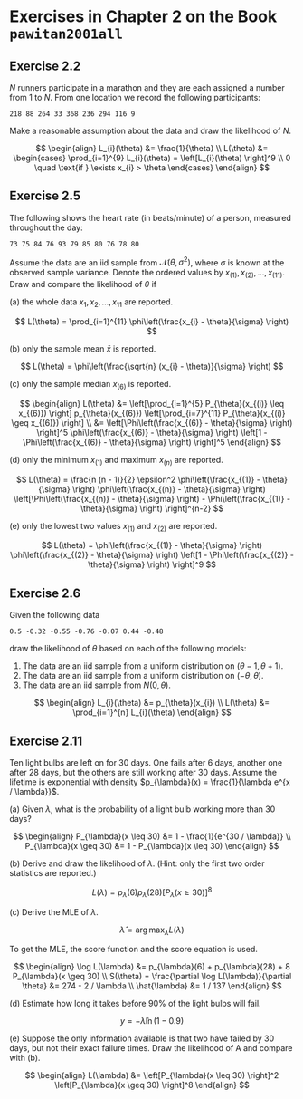 
# Exercises in Chapter 2 on the Book `pawitan2001all`

## Exercise 2.2

$N$ runners participate in a marathon and they are each assigned a number from 1 to $N$. From one location we record the following participants:

```
218 88 264 33 368 236 294 116 9
```

Make a reasonable assumption about the data and draw the likelihood of $N$.

$$ \begin{align}
L_{i}(\theta) &= \frac{1}{\theta} \\
L(\theta) &= \begin{cases}
  \prod_{i=1}^{9} L_{i}(\theta) = \left[L_{i}(\theta) \right]^9 \\
  0 \quad \text{if } \exists x_{i} > \theta
\end{cases}
\end{align} $$

## Exercise 2.5

The following shows the heart rate (in beats/minute) of a person, measured throughout the day:

```
73 75 84 76 93 79 85 80 76 78 80
```

Assume the data are an iid sample from $\mathcal{N}(\theta, \sigma^2)$, where $\sigma$ is known at the observed sample variance. Denote the ordered values by $x_{(1)}, x_{(2)}, ..., x_{(11)}$. Draw and compare the likelihood of $\theta$ if

(a) the whole data $x_{1}, x_{2}, ..., x_{11}$ are reported.

$$
L(\theta) = \prod_{i=1}^{11} \phi\left(\frac{x_{i} - \theta}{\sigma} \right)
$$

(b) only the sample mean $\bar{x}$ is reported.

$$
L(\theta) = \phi\left(\frac{\sqrt{n} (x_{i} - \theta)}{\sigma} \right)
$$

(c) only the sample median $x_{(6)}$ is reported.

$$ \begin{align}
L(\theta) &= \left[\prod_{i=1}^{5} P_{\theta}(x_{(i)} \leq x_{(6)}) \right] p_{\theta}(x_{(6)}) \left[\prod_{i=7}^{11} P_{\theta}(x_{(i)} \geq x_{(6)}) \right] \\
&= \left[\Phi\left(\frac{x_{(6)} - \theta}{\sigma} \right) \right]^5 \phi\left(\frac{x_{(6)} - \theta}{\sigma} \right) \left[1 - \Phi\left(\frac{x_{(6)} - \theta}{\sigma} \right) \right]^5
\end{align} $$

(d) only the minimum $x_{(1)}$ and maximum $x_{(n)}$ are reported.

$$
L(\theta) = \frac{n (n - 1)}{2} \epsilon^2 \phi\left(\frac{x_{(1)} - \theta}{\sigma} \right) \phi\left(\frac{x_{(n)} - \theta}{\sigma} \right) \left[\Phi\left(\frac{x_{(n)} - \theta}{\sigma} \right) - \Phi\left(\frac{x_{(1)} - \theta}{\sigma} \right) \right]^{n-2}
$$

(e) only the lowest two values $x_{(1)}$ and $x_{(2)}$ are reported.

$$
L(\theta) = \phi\left(\frac{x_{(1)} - \theta}{\sigma} \right) \phi\left(\frac{x_{(2)} - \theta}{\sigma} \right) \left[1 - \Phi\left(\frac{x_{(2)} - \theta}{\sigma} \right) \right]^9
$$

## Exercise 2.6

Given the following data

```
0.5 -0.32 -0.55 -0.76 -0.07 0.44 -0.48
```

draw the likelihood of $\theta$ based on each of the following models:

1. The data are an iid sample from a uniform distribution on $(\theta - 1, \theta + 1)$.
2. The data are an iid sample from a uniform distribution on $(-\theta, \theta)$.
3. The data are an iid sample from $N(0, \theta)$.

$$
\begin{align}
  L_{i}(\theta) &= p_{\theta}(x_{i}) \\
  L(\theta) &= \prod_{i=1}^{n} L_{i}(\theta)
\end{align}
$$

## Exercise 2.11

Ten light bulbs are left on for 30 days. One fails after 6 days, another one after 28 days, but the others are still working after 30 days. Assume the lifetime is exponential with density $p_{\lambda}(x) = \frac{1}{\lambda e^{x / \lambda}}$.

(a) Given $\lambda$, what is the probability of a light bulb working more than 30 days?

$$ \begin{align}
P_{\lambda}(x \leq 30) &= 1 - \frac{1}{e^{30 / \lambda}} \\
P_{\lambda}(x \geq 30) &= 1 - P_{\lambda}(x \leq 30)
\end{align} $$

(b) Derive and draw the likelihood of $\lambda$. (Hint: only the first two order statistics are reported.)

$$
L(\lambda) = p_{\lambda}(6) p_{\lambda}(28) \left[P_{\lambda}(x \geq 30) \right]^8
$$

(c) Derive the MLE of $\lambda$.

$$
\hat{\lambda} = \arg \max_{\lambda} L(\lambda)
$$

To get the MLE, the score function and the score equation is used.

$$ \begin{align}
\log L(\lambda) &= p_{\lambda}(6) + p_{\lambda}(28) + 8 P_{\lambda}(x \geq 30) \\
S(\theta) = \frac{\partial \log L(\lambda)}{\partial \theta} &= 274 - 2 / \lambda \\
\hat{\lambda} &= 1 / 137
\end{align} $$

(d) Estimate how long it takes before 90% of the light bulbs will fail.

$$
y = - \hat{\lambda} \ln(1 - 0.9)
$$

(e) Suppose the only information available is that two have failed by 30 days, but not their exact failure times. Draw the likelihood of A and compare with (b).

$$ \begin{align}
L(\lambda) &= \left[P_{\lambda}(x \leq 30) \right]^2 \left[P_{\lambda}(x \geq 30) \right]^8
\end{align} $$
